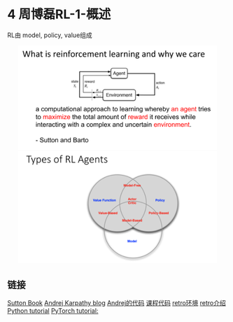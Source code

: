 # 4 周博磊RL-1-概述

RL由 model, policy, value组成

<div style="text-align: center; width: 90%; margin: auto; ">
<img src="img/2021_04_27_21_00_22.png">
</div>

<div style="text-align: center; width: 90%; margin: auto; ">
<img src="img/2021_04_27_21_12_15.png">
</div>

## 链接

[Sutton Book](http://incompleteideas.net/book/the-book-2nd.html)
[Andrej Karpathy blog](http://karpathy.github.io/2016/05/31/rl/)
[Andrej的代码](https://gist.github.com/karpathy/a4166c7fe253700972fcbc77e4ea32c5)
[课程代码](https://github.com/metalbubble/RLexample)
[retro环境](https://github.com/openai/retro)
[retro介绍](https://zhuanlan.zhihu.com/p/37324507)
[Python tutorial](http://cs231n.github.io/python-numpy-tutorial/)
[PyTorch tutorial:](https://pytorch.org/tutorials/beginner/deep_learning_60min_blitz.html)
